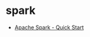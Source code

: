 
# spark

* [Apache Spark - Quick Start](https://github.com/hansung-dev/Get-Started/blob/main/spark/Apache%20Spark%20-%20Quick%20Start.md)